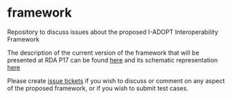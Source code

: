 # framework
Repository to discuss issues about the proposed I-ADOPT Interoperability Framework

The description of the current version of the framework that will be presented at RDA P17 can be found [here](https://docs.google.com/document/d/1NGC5BQ9tKsGWnh_IFtMLBWu-BlT8vpulAanF6zYEr2I/edit#) and its schematic representation [here](https://padlet.com/barbaramagagna/sogprgszse1bgd24)

Please create [issue tickets](https://github.com/i-adopt/framework/issues) if you wish to discuss or comment on any aspect of the proposed framework, or if you wish to submit test cases.
